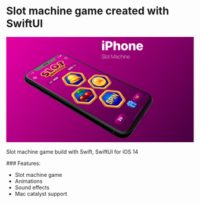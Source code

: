 #  Slot machine game created with SwiftUI
![alt text](https://github.com/olorium/SlotMachine/blob/main/Slot%20Machine/1.jpeg?raw=true)

Slot machine game build with Swift, SwiftUI for iOS 14

### Features:

- Slot machine game
- Animations
- Sound effects
- Mac catalyst support
